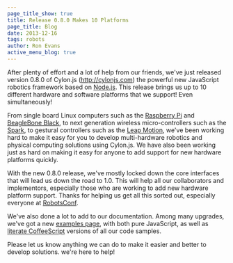 ```yaml
---
page_title_show: true
title: Release 0.8.0 Makes 10 Platforms
page_title: Blog
date: 2013-12-16
tags: robots
author: Ron Evans
active_menu_blog: true
---
```


After plenty of effort and a lot of help from our friends, we've just released version 0.8.0 of Cylon.js (<a href="http://cylonjs.com" target="blank">http://cylonjs.com</a>) the powerful new JavaScript robotics framework based on <a href="http://nodejs.org/" target="blank">Node.js</a>. This release brings us up to 10 different hardware and software platforms that we support! Even simultaneously!

From single board Linux computers such as the <a href="http://www.raspberrypi.org/" target="blank">Raspberry Pi</a> and <a href="http://beagleboard.org/Products/BeagleBone+Black/" target="blank">BeagleBone Black</a>, to next generation wireless micro-controllers such as the <a href="http://spark.io" target="blank">Spark</a>, to gestural controllers such as the <a href="https://www.leapmotion.com/" target="blank">Leap Motion</a>, we've been working hard to make it easy for you to develop multi-hardware robotics and physical computing solutions using Cylon.js. We have also been working just as hard on making it easy for anyone to add support for new hardware platforms quickly.

With the new 0.8.0 release, we've mostly locked down the core interfaces that will lead us down the road to 1.0. This will help all our collaborators and implementors, especially those who are working to add new hardware platform support. Thanks for helping us get all this sorted out, especially everyone at <a href="http://robotsconf.com" target="blank">RobotsConf</a>.

We've also done a lot to add to our documentation. Among many upgrades, we've got a new <a href="http://cylonjs.com/documentation/examples/" target="blank">examples page</a>, with both pure JavaScript, as well as <a href="http://ashkenas.com/literate-coffeescript/" target="blank">literate CoffeeScript</a> versions of all our code samples.

Please let us know anything we can do to make it easier and better to develop solutions. we're here to help!

